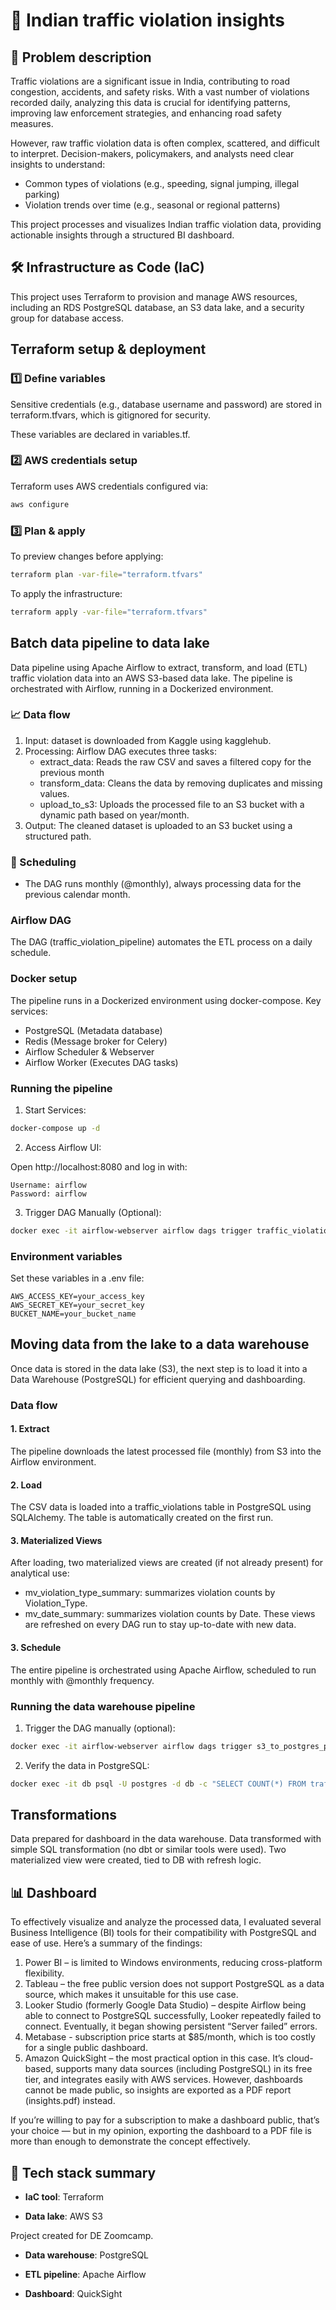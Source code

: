 # 🚦 Indian traffic violation insights

## 🤔 Problem description

Traffic violations are a significant issue in India, contributing to road congestion, accidents, and safety risks. With a vast number of violations recorded daily, analyzing this data is crucial for identifying patterns, improving law enforcement strategies, and enhancing road safety measures.

However, raw traffic violation data is often complex, scattered, and difficult to interpret. Decision-makers, policymakers, and analysts need clear insights to understand:
-   Common types of violations (e.g., speeding, signal jumping, illegal parking)
-   Violation trends over time (e.g., seasonal or regional patterns)

This project processes and visualizes Indian traffic violation data, providing actionable insights through a structured BI dashboard.

## 🛠️ Infrastructure as Code (IaC)

This project uses Terraform to provision and manage AWS resources, including an RDS PostgreSQL database, an S3 data lake, and a security group for database access.

## Terraform setup & deployment

### 1️⃣ Define variables

Sensitive credentials (e.g., database username and password) are stored in terraform.tfvars, which is gitignored for security.

These variables are declared in variables.tf.

### 2️⃣ AWS credentials setup

Terraform uses AWS credentials configured via:

```sh
aws configure
```

### 3️⃣ Plan & apply

To preview changes before applying:

```sh
terraform plan -var-file="terraform.tfvars"
```

To apply the infrastructure:
```sh
terraform apply -var-file="terraform.tfvars"
```

## Batch data pipeline to data lake

Data pipeline using Apache Airflow to extract, transform, and load (ETL) traffic violation data into an AWS S3-based data lake. The pipeline is orchestrated with Airflow, running in a Dockerized environment.

### 📈 Data flow

1.	Input: dataset is downloaded from Kaggle using kagglehub.
2.	Processing: Airflow DAG executes three tasks:
    - extract_data: Reads the raw CSV and saves a filtered copy for the previous month
    - transform_data: Cleans the data by removing duplicates and missing values.
    - upload_to_s3: Uploads the processed file to an S3 bucket with a dynamic path based on year/month.
3.	Output: The cleaned dataset is uploaded to an S3 bucket using a structured path.

### 📅 Scheduling

- The DAG runs monthly (@monthly), always processing data for the previous calendar month.

### Airflow DAG

The DAG (traffic_violation_pipeline) automates the ETL process on a daily schedule.

### Docker setup

The pipeline runs in a Dockerized environment using docker-compose. Key services:
-	PostgreSQL (Metadata database)
-   Redis (Message broker for Celery)
-	Airflow Scheduler & Webserver
-	Airflow Worker (Executes DAG tasks)

### Running the pipeline

1.	Start Services:
```sh
docker-compose up -d
```

2.	Access Airflow UI:

Open http://localhost:8080 and log in with:

```
Username: airflow
Password: airflow
```

3.	Trigger DAG Manually (Optional):

```sh
docker exec -it airflow-webserver airflow dags trigger traffic_violation_pipeline
```

### Environment variables

Set these variables in a .env file:

```
AWS_ACCESS_KEY=your_access_key
AWS_SECRET_KEY=your_secret_key
BUCKET_NAME=your_bucket_name
```

## Moving data from the lake to a data warehouse

Once data is stored in the data lake (S3), the next step is to load it into a Data Warehouse (PostgreSQL) for efficient querying and dashboarding.

### Data flow

#### 1. Extract
The pipeline downloads the latest processed file (monthly) from S3 into the Airflow environment.
#### 2. Load 
The CSV data is loaded into a traffic_violations table in PostgreSQL using SQLAlchemy. The table is automatically created on the first run.
#### 3.	Materialized Views
After loading, two materialized views are created (if not already present) for analytical use:
- mv_violation_type_summary: summarizes violation counts by Violation_Type.
- mv_date_summary: summarizes violation counts by Date.
These views are refreshed on every DAG run to stay up-to-date with new data.
#### 3. Schedule
The entire pipeline is orchestrated using Apache Airflow, scheduled to run monthly with @monthly frequency.

### Running the data warehouse pipeline

1. Trigger the DAG manually (optional):

```sh
docker exec -it airflow-webserver airflow dags trigger s3_to_postgres_pipeline
```

2. Verify the data in PostgreSQL:
```sh
docker exec -it db psql -U postgres -d db -c "SELECT COUNT(*) FROM traffic_violations;"
```

## Transformations

Data prepared for dashboard in the data warehouse. Data transformed with simple SQL transformation (no dbt or similar tools were used). Two materialized view were created, tied to DB with refresh logic.

## 📊 Dashboard

To effectively visualize and analyze the processed data, I evaluated several Business Intelligence (BI) tools for their compatibility with PostgreSQL and ease of use. Here’s a summary of the findings:

1. Power BI – is limited to Windows environments, reducing cross-platform flexibility.
2. Tableau – the free public version does not support PostgreSQL as a data source, which makes it unsuitable for this use case.
3. Looker Studio (formerly Google Data Studio) – despite Airflow being able to connect to PostgreSQL successfully, Looker repeatedly failed to connect. Eventually, it began showing persistent “Server failed” errors.
4. Metabase - subscription price starts at $85/month, which is too costly for a single public dashboard.
5. Amazon QuickSight – the most practical option in this case. It’s cloud-based, supports many data sources (including PostgreSQL) in its free tier, and integrates easily with AWS services. However, dashboards cannot be made public, so insights are exported as a PDF report (insights.pdf) instead.

If you’re willing to pay for a subscription to make a dashboard public, that’s your choice — but in my opinion, exporting the dashboard to a PDF file is more than enough to demonstrate the concept effectively.

## 🔧 Tech stack summary

- **IaC tool**: Terraform

- **Data lake**: AWS S3


Project created for DE Zoomcamp.

- **Data warehouse**: PostgreSQL

- **ETL pipeline**: Apache Airflow 

- **Dashboard**: QuickSight
